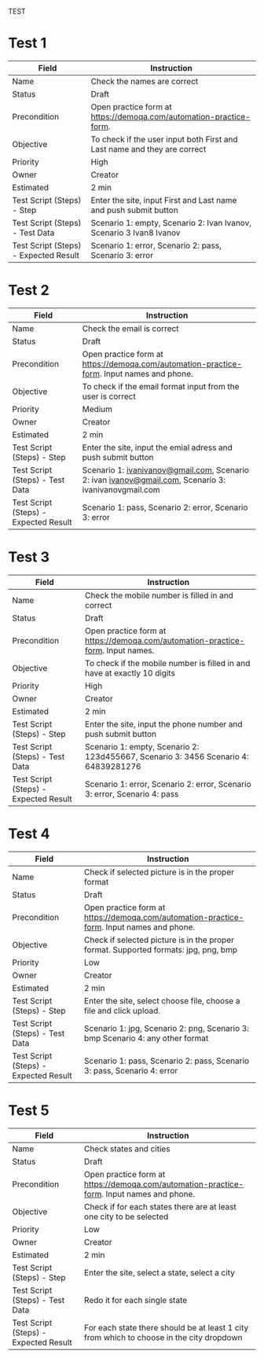 TEST

# Test 1  
| Field                                 | Instruction                                                                         
| ------------------------------------- | ----------------------------------------------------------------------------------- 
| Name                                  | Check the names are correct 
| Status                                | Draft                 
| Precondition                          | Open practice form at https://demoqa.com/automation-practice-form. 
| Objective                             | To check if the user input both First and Last name and they are correct        
| Priority                              | High                     
| Owner                                 | Creator                                     
| Estimated                             | 2 min       
| Test Script (Steps) - Step            | Enter the site, input First and Last name and push submit button                                                    
| Test Script (Steps) - Test Data       | Scenario 1: empty, Scenario 2: Ivan Ivanov, Scenario 3 Ivan8 Ivanov                                   
| Test Script (Steps) - Expected Result | Scenario 1: error, Scenario 2: pass, Scenario 3: error    

# Test 2
| Field                                 | Instruction                                                                         
| ------------------------------------- | ----------------------------------------------------------------------------------- 
| Name                                  | Check the email is correct
| Status                                | Draft                 
| Precondition                          | Open practice form at https://demoqa.com/automation-practice-form. Input names and phone.
| Objective                             | To check if the email format input from the user is correct        
| Priority                              | Medium                     
| Owner                                 | Creator                                     
| Estimated                             | 2 min       
| Test Script (Steps) - Step            | Enter the site, input the emial adress and push submit button                                                    
| Test Script (Steps) - Test Data       | Scenario 1: ivanivanov@gmail.com, Scenario 2: ivan ivanov@gmail.com, Scenario 3: ivanivanovgmail.com                                
| Test Script (Steps) - Expected Result | Scenario 1: pass, Scenario 2: error, Scenario 3: error    

# Test 3
| Field                                 | Instruction                                                                         
| ------------------------------------- | ----------------------------------------------------------------------------------- 
| Name                                  | Check the mobile number is filled in and correct
| Status                                | Draft                 
| Precondition                          | Open practice form at https://demoqa.com/automation-practice-form. Input names.
| Objective                             | To check if the mobile number is filled in and have at exactly 10 digits       
| Priority                              | High                     
| Owner                                 | Creator                                     
| Estimated                             | 2 min       
| Test Script (Steps) - Step            | Enter the site, input the phone number and push submit button                                                
| Test Script (Steps) - Test Data       | Scenario 1: empty, Scenario 2: 123d455667, Scenario 3: 3456 Scenario 4: 64839281276                               
| Test Script (Steps) - Expected Result | Scenario 1: error, Scenario 2: error, Scenario 3: error, Scenario 4: pass   

# Test 4
| Field                                 | Instruction                                                                         
| ------------------------------------- | ----------------------------------------------------------------------------------- 
| Name                                  | Check if selected picture is in the proper format
| Status                                | Draft                 
| Precondition                          | Open practice form at https://demoqa.com/automation-practice-form. Input names and phone.
| Objective                             | Check if selected picture is in the proper format. Supported formats: jpg, png, bmp     
| Priority                              | Low                     
| Owner                                 | Creator                                     
| Estimated                             | 2 min       
| Test Script (Steps) - Step            | Enter the site, select choose file, choose a file and click upload.                                               
| Test Script (Steps) - Test Data       | Scenario 1: jpg, Scenario 2: png, Scenario 3: bmp Scenario 4: any other format                               
| Test Script (Steps) - Expected Result | Scenario 1: pass, Scenario 2: pass, Scenario 3: pass, Scenario 4: error  


# Test 5
| Field                                 | Instruction                                                                         
| ------------------------------------- | ----------------------------------------------------------------------------------- 
| Name                                  | Check states and cities
| Status                                | Draft                 
| Precondition                          | Open practice form at https://demoqa.com/automation-practice-form. Input names and phone.
| Objective                             | Check if for each states there are at least one city to be selected  
| Priority                              | Low                     
| Owner                                 | Creator                                     
| Estimated                             | 2 min       
| Test Script (Steps) - Step            | Enter the site, select a state, select a city                                               
| Test Script (Steps) - Test Data       | Redo it for each single state                              
| Test Script (Steps) - Expected Result | For each state there should be at least 1 city from which to choose in the city dropdown